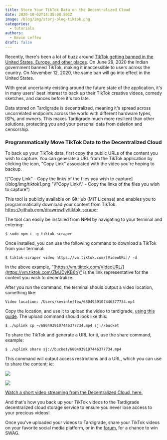 ```yaml
---
title: Store Your TikTok Data on the Decentralized Cloud
date: 2020-10-02T14:35:08.591Z
image: /blog/img/storj-blog-tiktok.png
categories:
  - tutorials
authors:
  - Kevin Leffew
draft: false
---
```

Recently, there's been a lot of buzz around [TikTok getting banned in the United States, Europe, and other places](https://www.nytimes.com/2020/09/18/business/trump-tik-tok-wechat-ban.html). On June 29, 2020 the Indian government banned TikTok, making it inaccessible to users across the country. On November 12, 2020, the same ban will go into effect in the United States.

With great uncertainty existing around the future state of the application, it's in many users' best interest to back up their TikTok creative videos, comedy sketches, and dances before it's too late.

Data stored on Tardigrade is decentralized, meaning it's spread across uncorrelated endpoints across the world with different hardware types, ISPs, and owners. This makes Tardigrade much more resilient than other solutions, protecting you and your personal data from deletion and censorship.

### Programmatically Move TikTok Data to the Decentralized Cloud

To back up your TikTok data, first copy the public URLs of the content you wish to capture. You can generate a URL from the TikTok application by clicking the icon, "Copy Link" associated with the video you're hoping to backup.

!["Copy Link" - Copy the links of the files you wish to capture](/blog/img/tiktok1.png "\\\\"Copy Link\\\\" - Copy the links of the files you wish to capture")

This tool is publicly available on GitHub (MIT License) and enables you to programmatically download your content from TikTok: <https://github.com/drawrowfly/tiktok-scraper>

The tool can easily be installed from NPM by navigating to your terminal and entering:

`$ sudo npm i -g tiktok-scraper`

Once installed, you can use the following command to download a TikTok from your terminal:

`$ tiktok-scraper video https://vm.tiktok.com/[VideoURL]/ -d`

In the above example, “[https://vm.tiktok.com/VideoURL/](https://vm.tiktok.com/ZMJDyKB6t/)” is the link representative for the content you wish to decentralize.

After you run the command, the terminal should output a video location, something like:

`Video location: /Users/kevinleffew/6804939107446377734.mp4`

Copy the location, and use it to upload the video to tardigrade, [using this guide](https://documentation.tardigrade.io/getting-started/uploading-your-first-object/upload-an-object). The upload command should look like this:

`$ ./uplink cp ~/6804939107446377734.mp4 sj://bucket`

To share the TikTok and generate a URL for it, use the share command, example:

`$ ./uplink share sj://bucket/6804939107446377734.mp4`

This command will output access restrictions and a URL, which you can use to share the content; ie:

![](/blog/img/tiktok2.png)

![](/blog/img/tiktok3.png)

[Watch a short video streaming from the Decentralized Cloud, here.](https://link.tardigradeshare.io/1bScgCyuFSAQmvKWAo7XuUbViTRvXVKoAag8nf8uEE2jk7A122oernDWhAWgqAnKBv5zmhEnL6Z7xWFWbNdFMte3jCzn4fHxqhf7xurbwgm3p8PGSB7evhDJtvhfLMXKD1W1ktE6yeFHGPBUnb89f1hRhqWVoBYVgQJQJC2QPHiUDWrcfL6rPjVnMNyqHUoaCNTPWrg1iMqJWsAaHKxC2CJNLC2hcTLsGh2HVzNLGQ4uWmJV36wPT8mWtiutWvsrmDxXmBE7t4FJBZYoytDPURzVDvbvieZ7B3ApqVkx4tXNFpLSSwCGQP1nV1JKkkeeeLUt995dmWeuefHJMAroab7CjNMuymR61TUPCFVGGdsYHibSdos3BSBiwkavVUFvdyBmBPtQVWQLmmmtFjCKd6xMF6g61Pq6eTFcqdsGN688Gddi4X7EBf9hxECvTiVBweG/dwebdemo/TardigradeExplainerVideo.m4v?view)

And that's how you back up your TikTok videos to the Tardigrade decentralized cloud storage service to ensure you never lose access to your precious videos! 

Once you've uploaded your videos to Tardigrade, share your TikTok videos on your favorite social media platform, or in the [forum](https://forum.storj.io/), for a chance to win SWAG.